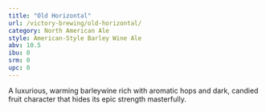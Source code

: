 ```yaml
---
title: "Old Horizontal"
url: /victory-brewing/old-horizontal/
category: North American Ale
style: American-Style Barley Wine Ale
abv: 10.5
ibu: 0
srm: 0
upc: 0
---
```

A luxurious, warming barleywine rich with aromatic hops and dark, candied fruit character that hides its epic strength masterfully.
